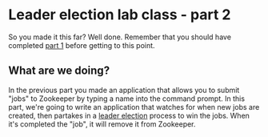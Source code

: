 # Leader election lab class - part 2

So you made it this far? Well done. Remember that you should have completed [part 1](https://github.com/jstanier/sussex-labclass-jobsubmission) before getting to this point. 

## What are we doing?

In the previous part you made an application that allows you to submit "jobs" to Zookeeper by typing a name into the command prompt. In this part, we're going to write an application that watches for when new jobs are created, then partakes in a [leader election](http://en.wikipedia.org/wiki/Leader_election) process to win the jobs. When it's completed the "job", it will remove it from Zookeeper.

